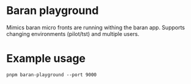 # Baran playground

Mimics baran micro fronts are running withing the baran app. Supports changing environments (pilot/tst) and multiple users.

# Example usage

```
pnpm baran-playground --port 9000
```
